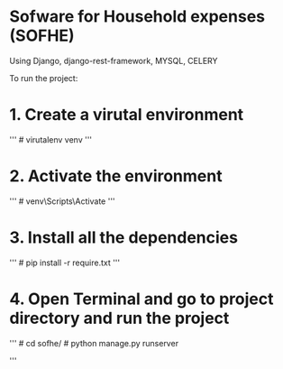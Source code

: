 # Sofware for Household expenses (SOFHE)

Using Django, django-rest-framework, MYSQL, CELERY

To run the project:

# 1. Create a virutal environment

''' # virutalenv venv
'''

# 2. Activate the environment

''' # venv\Scripts\Activate
'''

# 3. Install all the dependencies

''' # pip install -r require.txt
'''

# 4. Open Terminal and go to project directory and run the project

''' # cd sofhe/ # python manage.py runserver

'''
